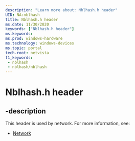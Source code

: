 ```yaml
---
description: "Learn more about: Nblhash.h header"
UID: NA:nblhash
title: Nblhash.h header
ms.date: 11/30/2020
keywords: ["Nblhash.h header"]
ms.keywords: 
ms.prod: windows-hardware
ms.technology: windows-devices
ms.topic: portal
tech.root: netvista
f1_keywords:
 - nblhash
 - nblhash/nblhash
---
```


# Nblhash.h header


## -description

This header is used by network. For more information, see:

- [Network](../_netvista/index.md)


